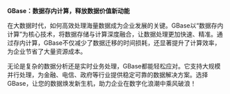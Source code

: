 **GBase：数据存内计算，释放数据价值新动能**

在大数据时代，如何高效处理海量数据成为企业发展的关键。GBase以“数据存内计算”为核心技术，将数据存储与计算深度融合，让数据处理更加快速、精准。通过存内计算，GBase不仅减少了数据迁移的时间损耗，还显著提升了计算效率，为企业节省了大量资源成本。

无论是复杂的数据分析还是实时业务处理，GBase都能轻松应对。它支持大规模并行处理，为金融、电信、政府等行业提供稳定可靠的数据解决方案。选择GBase，让您的数据焕发新生机，助力企业在数字化浪潮中乘风破浪！